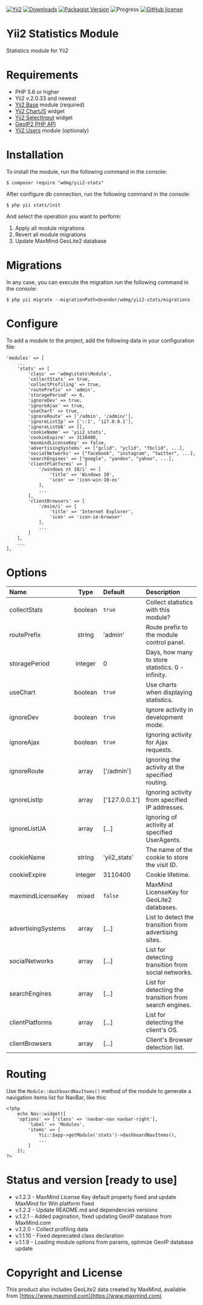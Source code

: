 [![Yii2](https://img.shields.io/badge/required-Yii2_v2.0.33-blue.svg)](https://packagist.org/packages/yiisoft/yii2)
[![Downloads](https://img.shields.io/packagist/dt/wdmg/yii2-stats.svg)](https://packagist.org/packages/wdmg/yii2-stats)
[![Packagist Version](https://img.shields.io/packagist/v/wdmg/yii2-stats.svg)](https://packagist.org/packages/wdmg/yii2-stats)
![Progress](https://img.shields.io/badge/progress-ready_to_use-green.svg)
[![GitHub license](https://img.shields.io/github/license/wdmg/yii2-stats.svg)](https://github.com/wdmg/yii2-stats/blob/master/LICENSE)

# Yii2 Statistics Module
Statistics module for Yii2

# Requirements 
* PHP 5.6 or higher
* Yii2 v.2.0.33 and newest
* [Yii2 Base](https://github.com/wdmg/yii2-base) module (required)
* [Yii2 ChartJS](https://github.com/wdmg/yii2-chartjs) widget
* [Yii2 SelectInput](https://github.com/wdmg/yii2-selectinput) widget
* [GeoIP2 PHP API](https://github.com/maxmind/GeoIP2-php)
* [Yii2 Users](https://github.com/wdmg/yii2-users) module (optionaly)

# Installation
To install the module, run the following command in the console:

`$ composer require "wdmg/yii2-stats"`

After configure db connection, run the following command in the console:

`$ php yii stats/init`

And select the operation you want to perform:
  1) Apply all module migrations
  2) Revert all module migrations
  3) Update MaxMind GeoLite2 database

# Migrations
In any case, you can execute the migration run the following command in the console:

`$ php yii migrate --migrationPath=@vendor/wdmg/yii2-stats/migrations`

# Configure

To add a module to the project, add the following data in your configuration file:

    'modules' => [
        ...
        'stats' => [
            'class' => 'wdmg\stats\Module',
            'collectStats' => true,
            'collectProfiling' => true,
            'routePrefix' => 'admin',
            'storagePeriod' => 0,
            'ignoreDev' => true,
            'ignoreAjax' => true,
            'useChart' => true,
            'ignoreRoute' => ['/admin', '/admin/'],
            'ignoreListIp' => ['::1', '127.0.0.1'],
            'ignoreListUA' => [],
            'cookieName' => 'yii2_stats',
            'cookieExpire' => 3110400,
            'maxmindLicenseKey' => false,
            'advertisingSystems' => ["gclid", "yclid", "fbclid", ...],
            'socialNetworks' => ["facebook", "instagram", "twitter", ...],
            'searchEngines' => ["google", "yandex", "yahoo", ...],
            'clientPlatforms' => [
                '/windows nt 10/i' => [
                    'title' => 'Windows 10',
                    'icon' => 'icon-win-10-os'
                ],
                ...
            ],
            'clientBrowsers' => [
                '/msie/i' => [
                    'title' => 'Internet Explorer',
                    'icon' => 'icon-ie-browser'
                ],
                ...
            ]
        ],
        ...
    ],

# Options

| Name                | Type    | Default       | Description                   |
|:------------------- |:-------:|:------------- |:----------------------------- |
| collectStats        | boolean | `true`        | Collect statistics with this module? |
| routePrefix         | string  | 'admin'       | Route prefix to the module control panel. |
| storagePeriod       | integer | 0             | Days, how many to store statistics. 0 - infinity. |
| useChart            | boolean | `true`        | Use charts when displaying statistics. |
| ignoreDev           | boolean | `true`        | Ignore activity in development mode. |
| ignoreAjax          | boolean | `true`        | Ignoring activity for Ajax requests. |
| ignoreRoute         | array   | ['/admin']    | Ignoring the activity at the specified routing. |
| ignoreListIp        | array   | ['127.0.0.1'] | Ignoring activity from specified IP addresses. |
| ignoreListUA        | array   | [...]         | Ignoring of activity at specified UserAgents. |
| cookieName          | string  | 'yii2_stats'  | The name of the cookie to store the visit ID. |
| cookieExpire        | integer | 3110400       | Cookie lifetime. |
| maxmindLicenseKey   | mixed   | `false`       | MaxMind LicenseKey for GeoLite2 databases. |
| advertisingSystems  | array   | [...]         | List to detect the transition from advertising sites. |
| socialNetworks      | array   | [...]         | List for detecting transition from social networks. |
| searchEngines       | array   | [...]         | List for detecting the transition from search engines. |
| clientPlatforms     | array   | [...]         | List for detecting the client's OS. |
| clientBrowsers      | array   | [...]         | Client's Browser detection list. |

# Routing
Use the `Module::dashboardNavItems()` method of the module to generate a navigation items list for NavBar, like this:

    <?php
        echo Nav::widget([
        'options' => ['class' => 'navbar-nav navbar-right'],
            'label' => 'Modules',
            'items' => [
                Yii::$app->getModule('stats')->dashboardNavItems(),
                ...
            ]
        ]);
    ?>
    
# Status and version [ready to use]
* v.1.2.3 - MaxMind License Key default property fixed and update MaxMind for Win platform fixed
* v.1.2.2 - Update README.md and dependencies versions
* v.1.2.1 - Added pagination, fixed updating GeoIP database from MaxMind.com
* v.1.2.0 - Collect profiling data
* v.1.1.10 - Fixed deprecated class declaration
* v.1.1.9 - Loading module options from params, optimize GeoIP database update

# Copyright and License
This product also includes GeoLite2 data created by MaxMind, available from [https://www.maxmind.com](https://www.maxmind.com)

